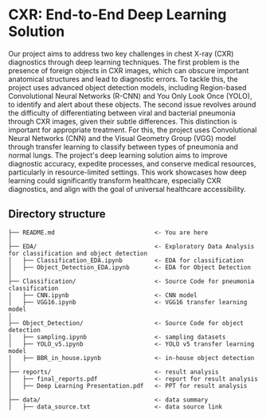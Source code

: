 # CXR: End-to-End Deep Learning Solution

Our project aims to address two key challenges in chest X-ray (CXR) diagnostics through deep learning techniques. The first problem is the presence of foreign objects in CXR images, which can obscure important anatomical structures and lead to diagnostic errors. To tackle this, the project uses advanced object detection models, including Region-based Convolutional Neural Networks (R-CNN) and You Only Look Once (YOLO), to identify and alert about these objects. The second issue revolves around the difficulty of differentiating between viral and bacterial pneumonia through CXR images, given their subtle differences. This distinction is important for appropriate treatment. For this, the project uses Convolutional Neural Networks (CNN) and the Visual Geometry Group (VGG) model through transfer learning to classify between types of pneumonia and normal lungs. The project's deep learning solution aims to improve diagnostic accuracy, expedite processes, and conserve medical resources, particularly in resource-limited settings. This work showcases how deep learning could significantly transform healthcare, especially CXR diagnostics, and align with the goal of universal healthcare accessibility.


## Directory structure 

```
├── README.md                            <- You are here
│
├── EDA/                                 <- Exploratory Data Analysis for classification and object detection
│   ├── Classification_EDA.ipynb         <- EDA for classification
│   ├── Object_Detection_EDA.ipynb       <- EDA for Object Detection
│
├── Classification/                      <- Source Code for pneumonia classification
│   ├── CNN.ipynb                        <- CNN model
│   ├── VGG16.ipynb                      <- VGG16 transfer learning model
│ 
├── Object_Detection/                    <- Source Code for object detection
│   ├── sampling.ipynb                   <- sampling datasets
│   ├── YOLO_v5.ipynb                    <- YOLO v5 transfer learning model
│   ├── BBR_in_house.ipynb               <- in-house object detection
│ 
├── reports/                             <- result analysis
│   ├── final_reports.pdf                <- report for result analysis
│   ├── Deep Learning Presentation.pdf   <- PPT for result analysis
│ 
├── data/                                <- data summary
│   ├── data_source.txt                  <- data source link
```
